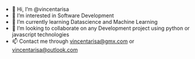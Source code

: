 - 👋 Hi, I’m @vincentarisa
- 👀 I’m interested in Software Development
- 🌱 I’m currently learning Datascience and Machine Learning
- 💞️ I’m looking to collaborate on any Development project using python or javascript technologies
- 📫 Contact me through vincentarisa@gmx.com or vincentarisa@outlook.com

<!---
vincentarisa/vincentarisa is a ✨ special ✨ repository because its `README.md` (this file) appears on your GitHub profile.
You can click the Preview link to take a look at your changes.
--->
